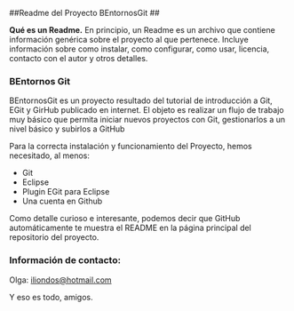 ##Readme del Proyecto BEntornosGit ##

**Qué es un Readme.** En principio, un Readme es un archivo que contiene información genérica sobre el proyecto al que pertenece. Incluye información sobre como instalar, como configurar, como usar, licencia, contacto con el autor y otros detalles. 

### BEntornos Git ###

BEntornosGit es un proyecto resultado del tutorial de introducción a Git, EGit y GirHub publicado en internet. El objeto es realizar un flujo de trabajo muy básico que permita iniciar nuevos proyectos con Git, gestionarlos a un nivel básico y subirlos a GitHub

Para la correcta instalación y funcionamiento del Proyecto, hemos necesitado, al menos: 

- Git
- Eclipse
- Plugin EGit para Eclipse
- Una cuenta en Github


Como detalle curioso e interesante, podemos decir que GitHub automáticamente te muestra el README en la página principal del repositorio del proyecto. 

### Información de contacto:  ###

Olga: iliondos@hotmail.com

Y eso es todo, amigos. 

